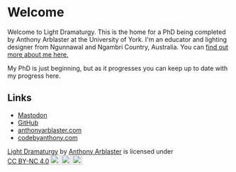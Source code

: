 # Welcome
Welcome to Light Dramaturgy. This is the home for a PhD being completed by Anthony Arblaster at the University of York. I'm an educator and lighting designer from Ngunnawal and Ngambri Country, Australia. You can [find out more about me here.](anthonyarblaster.com/about)

My PhD is just beginning, but as it progresses you can keep up to date with my progress here.

## Links
- [Mastodon](https://mastodonapp.uk/@aarblaster) 
- [GitHub](https://github.com/aarblaster) 
- [anthonyarblaster.com](https://anthonyarblaster.com)
- [codebyanthony.com](https://codebyanthony.com)




<p xmlns:cc="http://creativecommons.org/ns#" xmlns:dct="http://purl.org/dc/terms/"><a property="dct:title" rel="cc:attributionURL" href="http://phd.anthonyarblaster.com">Light Dramaturgy</a> by <a rel="cc:attributionURL dct:creator" property="cc:attributionName" href="https://anthonyarblaster.com">Anthony Arblaster</a> is licensed under <a href="https://creativecommons.org/licenses/by-nc/4.0/?ref=chooser-v1" target="_blank" rel="license noopener noreferrer" style="display:inline-block;">CC BY-NC 4.0<img style="height:22px!important;margin-left:3px;vertical-align:text-bottom;" src="https://mirrors.creativecommons.org/presskit/icons/cc.svg?ref=chooser-v1" alt=""><img style="height:22px!important;margin-left:3px;vertical-align:text-bottom;" src="https://mirrors.creativecommons.org/presskit/icons/by.svg?ref=chooser-v1" alt=""><img style="height:22px!important;margin-left:3px;vertical-align:text-bottom;" src="https://mirrors.creativecommons.org/presskit/icons/nc.svg?ref=chooser-v1" alt=""></a></p>
